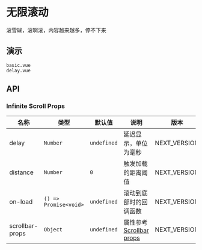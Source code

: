 # 无限滚动

滚雪球，滚啊滚，内容越来越多，停不下来

## 演示

```demo
basic.vue
delay.vue
```

## API

### Infinite Scroll Props

| 名称 | 类型 | 默认值 | 说明 | 版本 |
| --- | --- | --- | --- | --- |
| delay | `Number` | `undefined` | 延迟显示，单位为毫秒 | NEXT_VERSION |
| distance | `Number` | `0` | 触发加载的距离阈值 | NEXT_VERSION |
| on-load | `() => Promise<void>` | `undefined` | 滚动到底部时的回调函数 | NEXT_VERSION |
| scrollbar-props | `Object` | `undefined` | 属性参考 [Scrollbar props](scrollbar#Scrollbar-Props) | NEXT_VERSION |
